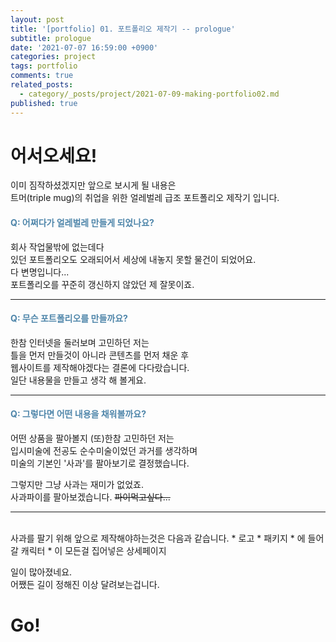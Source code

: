 ```yaml
---
layout: post
title: '[portfolio] 01. 포트폴리오 제작기 -- prologue'
subtitle: prologue
date: '2021-07-07 16:59:00 +0900'
categories: project
tags: portfolio
comments: true
related_posts:
  - category/_posts/project/2021-07-09-making-portfolio02.md
published: true
---
```


# 어서오세요!
이미 짐작하셨겠지만 앞으로 보시게 될 내용은   
트머(triple mug)의 취업을 위한 얼레벌레 급조 포트폴리오 제작기 입니다.   


#### <span style="color:#4f86aa">Q: 어쩌다가 얼레벌레 만들게 되었나요?</span>   

회사 작업물밖에 없는데다   
있던 포트폴리오도 오래되어서 세상에 내놓지 못할 물건이 되었어요.   
다 변명입니다...   
포트폴리오를 꾸준히 갱신하지 않았던 제 잘못이죠.    
- - -

#### <span style="color:#4f86aa">Q: 무슨 포트폴리오를 만들까요?</span> 

한참 인터넷을 둘러보며 고민하던 저는   
틀을 먼저 만들것이 아니라 콘텐츠를 먼저 채운 후   
웹사이트를 제작해야겠다는 결론에 다다랐습니다.   
일단 내용물을 만들고 생각 해 볼게요.   
- - -

#### <span style="color:#4f86aa">Q: 그렇다면 어떤 내용을 채워볼까요?</span>

어떤 상품을 팔아볼지 (또)한참 고민하던 저는   
입시미술에 전공도 순수미술이었던 과거를 생각하며   
미술의 기본인 '사과'를 팔아보기로 결정했습니다.   

그렇지만 그냥 사과는 재미가 없었죠.   
사과파이를 팔아보겠습니다. ~~파이먹고싶다...~~   
- - -
<br>
사과를 팔기 위해 앞으로 제작해야하는것은 다음과 같습니다.   
* 로고
* 패키지
* 에 들어갈 캐릭터
* 이 모든걸 집어넣은 상세페이지

일이 많아졌네요.   
어쨌든 길이 정해진 이상 달려보는겁니다.   
# Go!
